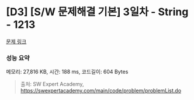 # [D3] [S/W 문제해결 기본] 3일차 - String - 1213 

[문제 링크](https://swexpertacademy.com/main/code/problem/problemDetail.do?contestProbId=AV14P0c6AAUCFAYi) 

### 성능 요약

메모리: 27,816 KB, 시간: 188 ms, 코드길이: 604 Bytes



> 출처: SW Expert Academy, https://swexpertacademy.com/main/code/problem/problemList.do